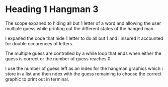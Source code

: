 # Heading 1 Hangman 3
The scope expaned to hiding all but 1 letter of a word and allowing the user 
multiple guess while printing out the different states of the hanged man.

I expaned the code that hide 1 letter to do all but 1 and i insured it 
accounted for double occurences of letters.

The multiple guess are controlled by a while loop that ends when either the 
guess is correct or the number of guess reaches 0.

I use the number of guess left as an index for the hangman graphics which i 
store in a list and then ndex with the guess remaining to choose the correct 
graphic to print out in terminal.
